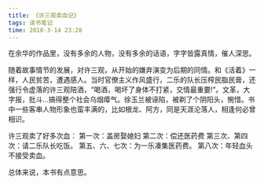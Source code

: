 ```yaml
---
title: 《许三观卖血记》
tags: 读书笔记
time: 2018-3-14 23:28
---
```

在余华的作品里，没有多余的人物，没有多余的话语，字字皆露真情，催人深思。

随着故事情节的发展，对许三观，从开始的嫌弃演变为后期的同情。和《活着》一样，人民贫苦，遭遇感人。当时官僚主义作风盛行，二乐的队长压榨民脂民膏，还强行令虚落的许三观陪酒，“喝酒，喝坏了身体不打紧，交情最重要!”。文革，大字报，批斗...搞得整个社会乌烟瘴气。徐玉兰被诬陷，被剃了个阴阳头，惋惜。书中一些客串人物形象也蛮丰满的，比如根龙、阿方，同是天涯沦落人，相逢何必曾相识。

许三观卖了好多次血：
第一次：盖房娶媳妇
第二次：偿还医药费
第三次、第四次：请二乐队长吃饭。
第五、六、七次：为一乐凑集医药费。
第八次：年轻血头不接受卖血。

总体来说，本书有点意思。
